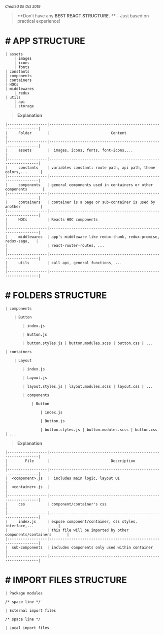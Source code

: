 *<small>Created 09 Oct 2019</small>*

> **Don't have any **BEST REACT STRUCTURE.** ** - Just based on practical experience!


# # APP STRUCTURE
	| assets
		| images
		| icons
		| fonts
	| constants
	| components
	| containers
	| HOCs
	| middlewares
		| redux
	| utils
		| api
		| storage

> **Explanation**

	|------------------|-----------------------------------------------------------------|
	|     Folder       |                            Content                              |
	|------------------|-----------------------------------------------------------------|
	|     assets       |  images, icons, fonts, font-icons,...                           |
	|------------------|-----------------------------------------------------------------|
	|     constants    | variables constant: route path, api path, theme colors,...      |
	|------------------|-----------------------------------------------------------------|
	|     components   | general components used in containers or other components       |
	|------------------|-----------------------------------------------------------------|
	|     containers   | container is a page or sub-container is used by another         |
	|------------------|-----------------------------------------------------------------|
	|     HOCs         | Reacts HOC components                                           |
	|------------------|-----------------------------------------------------------------|
	|     middlewares  | app's middleware like redux-thunk, redux-promise, redux-saga,   |
	|                  | react-router-routes, ...                                        |
	|------------------|-----------------------------------------------------------------|
	|     utils        | call api, general functions, ...                                |
	|------------------|-----------------------------------------------------------------|

# # FOLDERS STRUCTURE

	| components

		| Button

			| index.js

			| Button.js

			| button.styles.js | button.modules.scss | button.css | ...

	| containers

		| Layout

			| index.js

			| Layout.js

			| layout.styles.js | layout.modules.scss | layout.css | ...

			| components

				| Button

					| index.js

					| Button.js

					| button.styles.js | button.modules.scss | button.css | ...
	 
> **Explanation**

	|------------------|-----------------------------------------------------------------|
	|        File      |                            Description                          |
	|------------------|-----------------------------------------------------------------|
	|  <component>.js  |  includes main logic, layout UI                                 |
	|  <container>.js  |                                                                 |
	|------------------|-----------------------------------------------------------------|
	|     css          | component/container's css                                       |
	|------------------|-----------------------------------------------------------------|
	|     index.js     | expose component/container, css styles, interface,...           |
	|                  | this file will be imported by other components/containers       |
	|------------------|-----------------------------------------------------------------|
	|  sub-components  | includes components only used within container                  |
	|------------------|-----------------------------------------------------------------|
	
# # IMPORT FILES STRUCTURE
	
	| Package modules

	/* space line */

	| External import files

	/* space line */

	| Local import files
